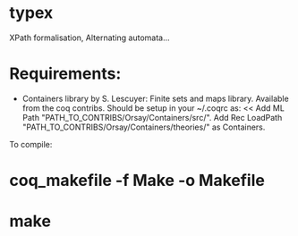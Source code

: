 typex
=====

XPath formalisation, Alternating automata...

Requirements:
=============

- Containers library by S. Lescuyer: Finite sets and maps library. 
  Available from the coq contribs.
  Should be setup in your ~/.coqrc as:
<<
Add ML Path "PATH_TO_CONTRIBS/Orsay/Containers/src/".
Add Rec LoadPath "PATH_TO_CONTRIBS/Orsay/Containers/theories/" as Containers.
>>

To compile:
# coq_makefile -f Make -o Makefile
# make

